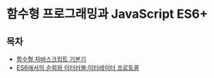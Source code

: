 # 함수형 프로그래밍과 JavaScript ES6+

## 목차
 - [함수형 자바스크립트 기본기](tree/master/01.함수형_자바스크립트_기본기) 
 - [ES6에서의 순회와 이터러블:이터레이터 프로토콜](tree/master/02.ES6에서의_순회와_이터러블:이터레이터_프로토콜)
